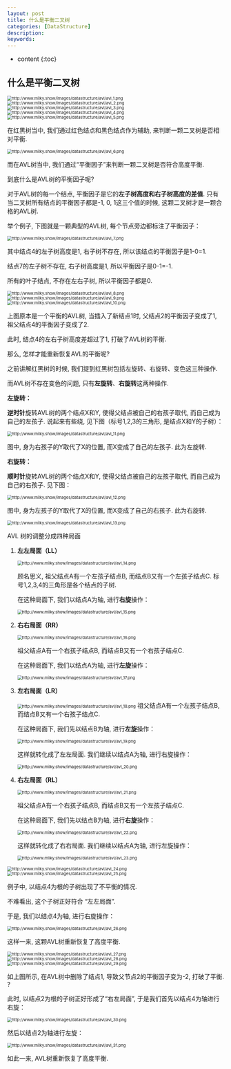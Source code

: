 ```yaml
---
layout: post
title: 什么是平衡二叉树
categories: [DataStructure]
description: 
keywords: 
---
```


* content
{:toc}


## 什么是平衡二叉树

<img src="http://www.milky.show/images/datastructure/avl/avl_1.png" alt="http://www.milky.show/images/datastructure/avl/avl_1.png" style="zoom:67%;" />

<img src="http://www.milky.show/images/datastructure/avl/avl_2.png" alt="http://www.milky.show/images/datastructure/avl/avl_2.png" style="zoom:67%;" />

<img src="http://www.milky.show/images/datastructure/avl/avl_3.png" alt="http://www.milky.show/images/datastructure/avl/avl_3.png" style="zoom:67%;" />

<img src="http://www.milky.show/images/datastructure/avl/avl_4.png" alt="http://www.milky.show/images/datastructure/avl/avl_4.png" style="zoom:67%;" />

<img src="http://www.milky.show/images/datastructure/avl/avl_5.png" alt="http://www.milky.show/images/datastructure/avl/avl_5.png" style="zoom:67%;" />

在红黑树当中, 我们通过红色结点和黑色结点作为辅助, 来判断一颗二叉树是否相对平衡. 

<img src="http://www.milky.show/images/datastructure/avl/avl_6.png" alt="http://www.milky.show/images/datastructure/avl/avl_6.png" style="zoom:67%;" />

而在AVL树当中, 我们通过“平衡因子”来判断一颗二叉树是否符合高度平衡. 

到底什么是AVL树的平衡因子呢? 

对于AVL树的每一个结点, 平衡因子是它的**左子树高度和右子树高度的差值**. 只有当二叉树所有结点的平衡因子都是-1, 0, 1这三个值的时候, 这颗二叉树才是一颗合格的AVL树. 

举个例子, 下图就是一颗典型的AVL树, 每个节点旁边都标注了平衡因子：

<img src="http://www.milky.show/images/datastructure/avl/avl_7.png" alt="http://www.milky.show/images/datastructure/avl/avl_7.png" style="zoom:67%;" />

其中结点4的左子树高度是1, 右子树不存在, 所以该结点的平衡因子是1-0=1. 

结点7的左子树不存在, 右子树高度是1, 所以平衡因子是0-1=-1. 

所有的叶子结点, 不存在左右子树, 所以平衡因子都是0. 

<img src="http://www.milky.show/images/datastructure/avl/avl_8.png" alt="http://www.milky.show/images/datastructure/avl/avl_8.png" style="zoom:67%;" />

<img src="http://www.milky.show/images/datastructure/avl/avl_9.png" alt="http://www.milky.show/images/datastructure/avl/avl_9.png" style="zoom:67%;" />

<img src="http://www.milky.show/images/datastructure/avl/avl_10.png" alt="http://www.milky.show/images/datastructure/avl/avl_10.png" style="zoom:67%;" />

上图原本是一个平衡的AVL树, 当插入了新结点1时, 父结点2的平衡因子变成了1, 祖父结点4的平衡因子变成了2. 

此时, 结点4的左右子树高度差超过了1, 打破了AVL树的平衡. 

那么, 怎样才能重新恢复AVL的平衡呢? 

之前讲解红黑树的时候, 我们提到红黑树包括左旋转、右旋转、变色这三种操作. 

而AVL树不存在变色的问题, 只有**左旋转**、**右旋转**这两种操作. 

**左旋转：**

**逆时针**旋转AVL树的两个结点X和Y, 使得父结点被自己的右孩子取代, 而自己成为自己的左孩子. 说起来有些绕, 见下图（标号1,2,3的三角形, 是结点X和Y的子树）：

<img src="http://www.milky.show/images/datastructure/avl/avl_11.png" alt="http://www.milky.show/images/datastructure/avl/avl_11.png" style="zoom:67%;" />

图中, 身为右孩子的Y取代了X的位置, 而X变成了自己的左孩子. 此为左旋转. 

**右旋转：**

**顺时针**旋转AVL树的两个结点X和Y, 使得父结点被自己的左孩子取代, 而自己成为自己的右孩子. 见下图：

<img src="http://www.milky.show/images/datastructure/avl/avl_12.png" alt="http://www.milky.show/images/datastructure/avl/avl_12.png" style="zoom:67%;" />

图中, 身为左孩子的Y取代了X的位置, 而X变成了自己的右孩子. 此为右旋转. 

<img src="http://www.milky.show/images/datastructure/avl/avl_13.png" alt="http://www.milky.show/images/datastructure/avl/avl_13.png" style="zoom:67%;" />

AVL 树的调整分成四种局面

1.  **左左局面（LL）**

    <img src="http://www.milky.show/images/datastructure/avl/avl_14.png" alt="http://www.milky.show/images/datastructure/avl/avl_14.png" style="zoom:67%;" />

    顾名思义, 祖父结点A有一个左孩子结点B, 而结点B又有一个左孩子结点C. 标号1,2,3,4的三角形是各个结点的子树. 

    

    在这种局面下, 我们以结点A为轴, 进行**右旋**操作：

    <img src="http://www.milky.show/images/datastructure/avl/avl_15.png" alt="http://www.milky.show/images/datastructure/avl/avl_15.png" style="zoom:67%;" />

2.  **右右局面（RR）**

    <img src="http://www.milky.show/images/datastructure/avl/avl_16.png" alt="http://www.milky.show/images/datastructure/avl/avl_16.png" style="zoom:67%;" />

    祖父结点A有一个右孩子结点B, 而结点B又有一个右孩子结点C. 

    在这种局面下, 我们以结点A为轴, 进行**左旋**操作：

    <img src="http://www.milky.show/images/datastructure/avl/avl_17.png" alt="http://www.milky.show/images/datastructure/avl/avl_17.png" style="zoom:67%;" />

3.  **左右局面（LR）**

    <img src="http://www.milky.show/images/datastructure/avl/avl_18.png" alt="http://www.milky.show/images/datastructure/avl/avl_18.png" style="zoom:67%;" />
    祖父结点A有一个左孩子结点B, 而结点B又有一个右孩子结点C. 

    在这种局面下, 我们先以结点B为轴, 进行**左旋**操作：

    <img src="http://www.milky.show/images/datastructure/avl/avl_19.png" alt="http://www.milky.show/images/datastructure/avl/avl_19.png" style="zoom:67%;" />

    这样就转化成了左左局面. 我们继续以结点A为轴, 进行右旋操作：

    <img src="http://www.milky.show/images/datastructure/avl/avl_20.png" alt="http://www.milky.show/images/datastructure/avl/avl_20.png" style="zoom:67%;" />

4.  **右左局面（RL）**

    <img src="http://www.milky.show/images/datastructure/avl/avl_21.png" alt="http://www.milky.show/images/datastructure/avl/avl_21.png" style="zoom:67%;" />

    祖父结点A有一个右孩子结点B, 而结点B又有一个左孩子结点C. 

    

    在这种局面下, 我们先以结点B为轴, 进行**右旋**操作：

    <img src="http://www.milky.show/images/datastructure/avl/avl_22.png" alt="http://www.milky.show/images/datastructure/avl/avl_22.png" style="zoom:67%;" />

    这样就转化成了右右局面. 我们继续以结点A为轴, 进行左旋操作：

    <img src="http://www.milky.show/images/datastructure/avl/avl_23.png" alt="http://www.milky.show/images/datastructure/avl/avl_23.png" style="zoom:67%;" />

<img src="http://www.milky.show/images/datastructure/avl/avl_24.png" alt="http://www.milky.show/images/datastructure/avl/avl_24.png" style="zoom:67%;" />

<img src="http://www.milky.show/images/datastructure/avl/avl_25.png" alt="http://www.milky.show/images/datastructure/avl/avl_25.png" style="zoom:67%;" />

例子中, 以结点4为根的子树出现了不平衡的情况. 

不难看出, 这个子树正好符合 “左左局面”. 

于是, 我们以结点4为轴, 进行右旋操作：

<img src="http://www.milky.show/images/datastructure/avl/avl_26.png" alt="http://www.milky.show/images/datastructure/avl/avl_26.png" style="zoom:67%;" />

这样一来, 这颗AVL树重新恢复了高度平衡. 

<img src="http://www.milky.show/images/datastructure/avl/avl_27.png" alt="http://www.milky.show/images/datastructure/avl/avl_27.png" style="zoom:67%;" />

<img src="http://www.milky.show/images/datastructure/avl/avl_28.png" alt="http://www.milky.show/images/datastructure/avl/avl_28.png" style="zoom:67%;" />

<img src="http://www.milky.show/images/datastructure/avl/avl_29.png" alt="http://www.milky.show/images/datastructure/avl/avl_29.png" style="zoom:67%;" />

如上图所示, 在AVL树中删除了结点1, 导致父节点2的平衡因子变为-2, 打破了平衡. ?

此时, 以结点2为根的子树正好形成了“右左局面”, 于是我们首先以结点4为轴进行右旋：

<img src="http://www.milky.show/images/datastructure/avl/avl_30.png" alt="http://www.milky.show/images/datastructure/avl/avl_30.png" style="zoom:67%;" />

然后以结点2为轴进行左旋：

<img src="http://www.milky.show/images/datastructure/avl/avl_31.png" alt="http://www.milky.show/images/datastructure/avl/avl_31.png" style="zoom:67%;" />

如此一来, AVL树重新恢复了高度平衡. 